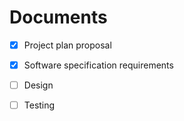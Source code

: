 # Documents
- [x] Project plan proposal
- [x] Software specification requirements
- [ ] Design
- [ ] Testing

